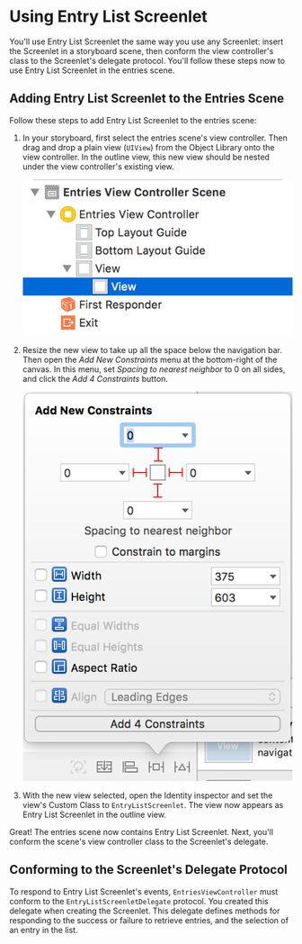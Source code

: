 # Using Entry List Screenlet

You'll use Entry List Screenlet the same way you use any Screenlet: insert the 
Screenlet in a storyboard scene, then conform the view controller's class to the 
Screenlet's delegate protocol. You'll follow these steps now to use Entry List 
Screenlet in the entries scene. 

## Adding Entry List Screenlet to the Entries Scene

Follow these steps to add Entry List Screenlet to the entries scene: 

1.  In your storyboard, first select the entries scene's view controller. Then 
    drag and drop a plain view (`UIView`) from the Object Library onto the view 
    controller. In the outline view, this new view should be nested under the 
    view controller's existing view. 

    ![Figure 1: The new view is nested under the view controller's existing view.](../../../images/ios-lp-entries-view-outline.png)

2.  Resize the new view to take up all the space below the navigation bar. Then 
    open the *Add New Constraints* menu at the bottom-right of the canvas. In 
    this menu, set *Spacing to nearest neighbor* to 0 on all sides, and click 
    the *Add 4 Constraints* button. 

    ![Figure 2: Set the new view's constraints to 0 on all sides.](../../../images/ios-lp-gb-constraints.png)

3.  With the new view selected, open the Identity inspector and set the view's 
    Custom Class to `EntryListScreenlet`. The view now appears as Entry List 
    Screenlet in the outline view. 

Great! The entries scene now contains Entry List Screenlet. Next, you'll conform 
the scene's view controller class to the Screenlet's delegate. 

## Conforming to the Screenlet's Delegate Protocol

To respond to Entry List Screenlet's events, `EntriesViewController` must 
conform to the `EntryListScreenletDelegate` protocol. You created this delegate 
when creating the Screenlet. This delegate defines methods for responding to the 
success or failure to retrieve entries, and the selection of an entry in the 
list. 
